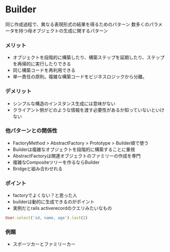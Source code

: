 # Builder
同じ作成過程で、異なる表現形式の結果を得るためのパターン
数多くのパラメータを持つ母オブジェクトの生成に関するパターン

### メリット
- オブジェクトを段階的に構築したり、構築ステップを延期したり、ステップを再帰的に実行したりできる
- 同じ構築コードを再利用できる
- 単一責任の原則。複雑な構築コードをビジネスロジックから分離。

### デメリット
- シンプルな構造のインスタンス生成には意味がない
- クライアント側がどのような情報を渡す必要性があるか知っていないといけない

### 他パターンとの関係性
- FactoryMethod > AbstractFactory > Prototype > Builder順で使う
- Builderは複雑なオブジェクトを段階的に構築することに重視
- AbstractFactoryは関連オブジェクトのファミリーの作成を専門
- 複雑なCompositeツリーを作るならBuilder
- Bridgeと組み合わせれる

### ポイント
* factoryでよくない？と思った人
* builderは動的に生成できるのがポイント
* 実例だとrails activerecordのクエリみたいなもの

```ruby
User.select('id, name, age').last(2)
```

### 例題
* スポーツカーとファミリーカー